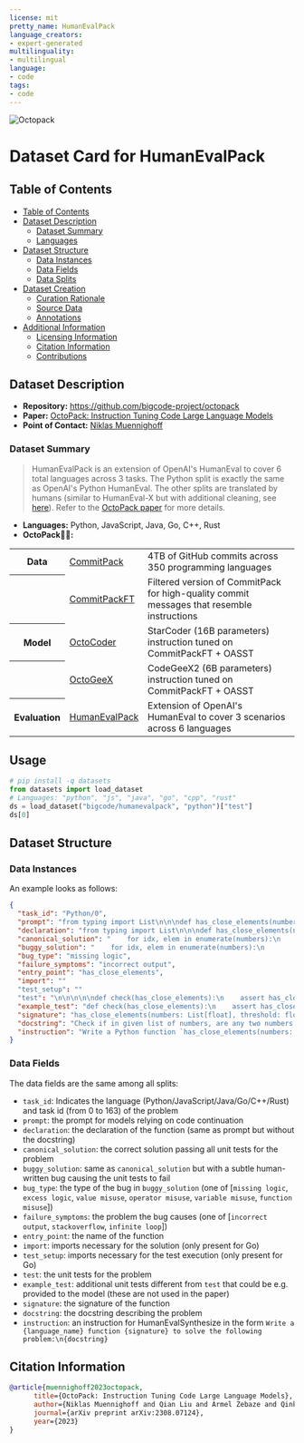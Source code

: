 ```yaml
---
license: mit
pretty_name: HumanEvalPack
language_creators:
- expert-generated
multilinguality:
- multilingual
language:
- code
tags:
- code
---
```


![Octopack](https://github.com/bigcode-project/octopack/blob/31f3320f098703c7910e43492c39366eeea68d83/banner.png?raw=true)

# Dataset Card for HumanEvalPack

## Table of Contents
- [Table of Contents](#table-of-contents)
- [Dataset Description](#dataset-description)
  - [Dataset Summary](#dataset-summary)
  - [Languages](#languages)
- [Dataset Structure](#dataset-structure)
  - [Data Instances](#data-instances)
  - [Data Fields](#data-fields)
  - [Data Splits](#data-splits)
- [Dataset Creation](#dataset-creation)
  - [Curation Rationale](#curation-rationale)
  - [Source Data](#source-data)
  - [Annotations](#annotations)
- [Additional Information](#additional-information)
  - [Licensing Information](#licensing-information)
  - [Citation Information](#citation-information)
  - [Contributions](#contributions)

## Dataset Description

- **Repository:** https://github.com/bigcode-project/octopack
- **Paper:** [OctoPack: Instruction Tuning Code Large Language Models](https://arxiv.org/abs/2308.07124)
- **Point of Contact:** [Niklas Muennighoff](mailto:n.muennighoff@gmail.com)

### Dataset Summary

> HumanEvalPack is an extension of OpenAI's HumanEval to cover 6 total languages across 3 tasks. The Python split is exactly the same as OpenAI's Python HumanEval. The other splits are translated by humans (similar to HumanEval-X but with additional cleaning, see [here](https://github.com/bigcode-project/octopack/tree/main/evaluation/create/humaneval-x#modifications-muennighoff)). Refer to the [OctoPack paper](https://arxiv.org/abs/2308.07124) for more details.
> 
- **Languages:** Python, JavaScript, Java, Go, C++, Rust
- **OctoPack🐙🎒:**

<table>
<tr>
<th>Data</t> 
<td><a href=https://huggingface.co/datasets/bigcode/commitpack>CommitPack</a></td>
<td>4TB of GitHub commits across 350 programming languages</td>
</tr>
<tr>
<th></t> 
<td><a href=https://huggingface.co/datasets/bigcode/commitpackft>CommitPackFT</a></td>
<td>Filtered version of CommitPack for high-quality commit messages that resemble instructions</td>
</tr>
<tr>
<th>Model</t> 
<td><a href=https://huggingface.co/bigcode/octocoder>OctoCoder</a></td>
<td>StarCoder (16B parameters) instruction tuned on CommitPackFT + OASST</td>
</tr>
<tr>
<th></t> 
<td><a href=https://huggingface.co/bigcode/octogeex>OctoGeeX</a></td>
<td>CodeGeeX2 (6B parameters) instruction tuned on CommitPackFT + OASST</td>
</tr>
<tr>
<th>Evaluation</t> 
<td><a href=https://huggingface.co/datasets/bigcode/humanevalpack>HumanEvalPack</a></td>
<td>Extension of OpenAI's HumanEval to cover 3 scenarios across 6 languages</td>
</tr>
</table>

## Usage

```python
# pip install -q datasets
from datasets import load_dataset
# Languages: "python", "js", "java", "go", "cpp", "rust"
ds = load_dataset("bigcode/humanevalpack", "python")["test"]
ds[0]
```

## Dataset Structure


### Data Instances


An example looks as follows:

```json
{
  "task_id": "Python/0",
  "prompt": "from typing import List\n\n\ndef has_close_elements(numbers: List[float], threshold: float) -> bool:\n    \"\"\" Check if in given list of numbers, are any two numbers closer to each other than\n    given threshold.\n    >>> has_close_elements([1.0, 2.0, 3.0], 0.5)\n    False\n    >>> has_close_elements([1.0, 2.8, 3.0, 4.0, 5.0, 2.0], 0.3)\n    True\n    \"\"\"\n",
  "declaration": "from typing import List\n\n\ndef has_close_elements(numbers: List[float], threshold: float) -> bool:\n",
  "canonical_solution": "    for idx, elem in enumerate(numbers):\n        for idx2, elem2 in enumerate(numbers):\n            if idx != idx2:\n                distance = abs(elem - elem2)\n                if distance < threshold:\n                    return True\n\n    return False\n",
  "buggy_solution": "    for idx, elem in enumerate(numbers):\n        for idx2, elem2 in enumerate(numbers):\n            if idx != idx2:\n                distance = elem - elem2\n                if distance < threshold:\n                    return True\n\n    return False\n",
  "bug_type": "missing logic",
  "failure_symptoms": "incorrect output",
  "entry_point": "has_close_elements",
  "import": ""
  "test_setup": ""
  "test": "\n\n\n\n\ndef check(has_close_elements):\n    assert has_close_elements([1.0, 2.0, 3.9, 4.0, 5.0, 2.2], 0.3) == True\n    assert has_close_elements([1.0, 2.0, 3.9, 4.0, 5.0, 2.2], 0.05) == False\n    assert has_close_elements([1.0, 2.0, 5.9, 4.0, 5.0], 0.95) == True\n    assert has_close_elements([1.0, 2.0, 5.9, 4.0, 5.0], 0.8) == False\n    assert has_close_elements([1.0, 2.0, 3.0, 4.0, 5.0, 2.0], 0.1) == True\n    assert has_close_elements([1.1, 2.2, 3.1, 4.1, 5.1], 1.0) == True\n    assert has_close_elements([1.1, 2.2, 3.1, 4.1, 5.1], 0.5) == False\n\ncheck(has_close_elements)",
  "example_test": "def check(has_close_elements):\n    assert has_close_elements([1.0, 2.0, 3.0], 0.5) == False\n    assert has_close_elements([1.0, 2.8, 3.0, 4.0, 5.0, 2.0], 0.3) == True\ncheck(has_close_elements)\n",
  "signature": "has_close_elements(numbers: List[float], threshold: float) -> bool",
  "docstring": "Check if in given list of numbers, are any two numbers closer to each other than\ngiven threshold.\n>>> has_close_elements([1.0, 2.0, 3.0], 0.5)\nFalse\n>>> has_close_elements([1.0, 2.8, 3.0, 4.0, 5.0, 2.0], 0.3)\nTrue",
  "instruction": "Write a Python function `has_close_elements(numbers: List[float], threshold: float) -> bool` to solve the following problem:\nCheck if in given list of numbers, are any two numbers closer to each other than\ngiven threshold.\n>>> has_close_elements([1.0, 2.0, 3.0], 0.5)\nFalse\n>>> has_close_elements([1.0, 2.8, 3.0, 4.0, 5.0, 2.0], 0.3)\nTrue"
}
```

### Data Fields

The data fields are the same among all splits:
- `task_id`: Indicates the language (Python/JavaScript/Java/Go/C++/Rust) and task id (from 0 to 163) of the problem
- `prompt`: the prompt for models relying on code continuation
- `declaration`: the declaration of the function (same as prompt but without the docstring)
- `canonical_solution`: the correct solution passing all unit tests for the problem
- `buggy_solution`: same as `canonical_solution` but with a subtle human-written bug causing the unit tests to fail
- `bug_type`: the type of the bug in `buggy_solution` (one of [`missing logic`, `excess logic`, `value misuse`, `operator misuse`, `variable misuse`, `function misuse`])
- `failure_symptoms`: the problem the bug causes (one of [`incorrect output`, `stackoverflow`, `infinite loop`])
- `entry_point`: the name of the function
- `import`: imports necessary for the solution (only present for Go)
- `test_setup`: imports necessary for the test execution (only present for Go)
- `test`: the unit tests for the problem
- `example_test`: additional unit tests different from `test` that could be e.g. provided to the model (these are not used in the paper)
- `signature`: the signature of the function
- `docstring`: the docstring describing the problem
- `instruction`: an instruction for HumanEvalSynthesize in the form `Write a {language_name} function {signature} to solve the following problem:\n{docstring}`

## Citation Information

```bibtex
@article{muennighoff2023octopack,
      title={OctoPack: Instruction Tuning Code Large Language Models}, 
      author={Niklas Muennighoff and Qian Liu and Armel Zebaze and Qinkai Zheng and Binyuan Hui and Terry Yue Zhuo and Swayam Singh and Xiangru Tang and Leandro von Werra and Shayne Longpre},
      journal={arXiv preprint arXiv:2308.07124},
      year={2023}
}
```